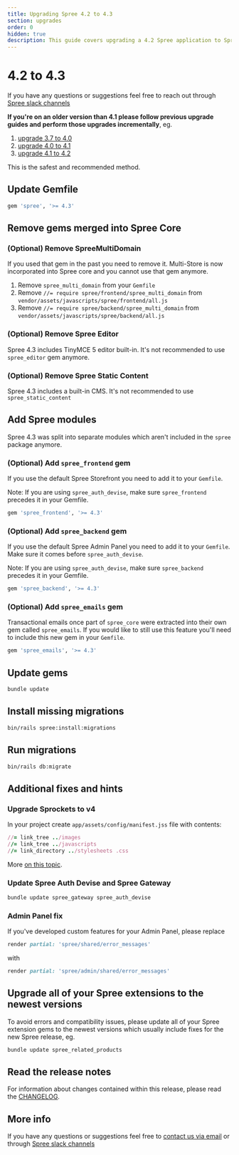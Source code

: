 ```yaml
---
title: Upgrading Spree 4.2 to 4.3
section: upgrades
order: 0
hidden: true
description: This guide covers upgrading a 4.2 Spree application to Spree 4.3.
---
```


# 4.2 to 4.3

If you have any questions or suggestions feel free to reach out through [Spree slack channels](http://slack.spreecommerce.org/)

**If you're on an older version than 4.1 please follow previous upgrade guides and perform those upgrades incrementally**, eg.

1. [upgrade 3.7 to 4.0](three-dot-seven-to-four-dot-oh.md)
2. [upgrade 4.0 to 4.1](four-dot-oh-to-four-dot-one.md)
3. [upgrade 4.1 to 4.2](four-dot-one-to-four-dot-two.md)

This is the safest and recommended method.

## Update Gemfile

```ruby
gem 'spree', '>= 4.3'
```

## Remove gems merged into Spree Core

### \(Optional\) Remove SpreeMultiDomain

If you used that gem in the past you need to remove it. Multi-Store is now incorporated into Spree core and you cannot use that gem anymore.

1. Remove `spree_multi_domain` from your `Gemfile`
2. Remove `//= require spree/frontend/spree_multi_domain` from `vendor/assets/javascripts/spree/frontend/all.js`
3. Remove `//= require spree/backend/spree_multi_domain` from `vendor/assets/javascripts/spree/backend/all.js`

### \(Optional\) Remove Spree Editor

Spree 4.3 includes TinyMCE 5 editor built-in. It's not recommended to use `spree_editor` gem anymore.

### \(Optional\) Remove Spree Static Content

Spree 4.3 includes a built-in CMS. It's not recommended to use `spree_static_content`

## Add Spree modules

Spree 4.3 was split into separate modules which aren't included in the `spree` package anymore.

### \(Optional\) Add `spree_frontend` gem

If you use the default Spree Storefront you need to add it to your `Gemfile`. 

Note: If you are using `spree_auth_devise`, make sure `spree_frontend` precedes it in your Gemfile.

```ruby
gem 'spree_frontend', '>= 4.3'
```

### \(Optional\) Add `spree_backend` gem

If you use the default Spree Admin Panel you need to add it to your `Gemfile`. Make sure it comes before `spree_auth_devise`.

Note: If you are using `spree_auth_devise`, make sure `spree_backend` precedes it in your Gemfile.


```ruby
gem 'spree_backend', '>= 4.3'
```

### \(Optional\) Add `spree_emails` gem

Transactional emails once part of `spree_core` were extracted into their own gem called `spree_emails`. If you would like to still use this feature you'll need to include this new gem in your `Gemfile`.

```ruby
gem 'spree_emails', '>= 4.3'
```

## Update gems

```bash
bundle update
```

## Install missing migrations

```bash
bin/rails spree:install:migrations
```

## Run migrations

```bash
bin/rails db:migrate
```

## Additional fixes and hints

### Upgrade Sprockets to v4

In your project create  `app/assets/config/manifest.jss` file with contents: 

```ruby
//= link_tree ../images
//= link_tree ../javascripts
//= link_directory ../stylesheets .css
```

More [on this topic](https://github.com/rails/sprockets/blob/master/UPGRADING.md#manifestjs).

### Update Spree Auth Devise and Spree Gateway

```bash
bundle update spree_gateway spree_auth_devise
```

### Admin Panel fix

If you've developed custom features for your Admin Panel, please replace

```ruby
render partial: 'spree/shared/error_messages'
```

with

```ruby
render partial: 'spree/admin/shared/error_messages'
```

## Upgrade all of your Spree extensions to the newest versions

To avoid errors and compatibility issues, please update all of your Spree extension gems to the newest versions which usually include fixes for the new Spree release, eg.

```bash
bundle update spree_related_products
```

## Read the release notes

For information about changes contained within this release, please read the [CHANGELOG](https://github.com/spree/spree/blob/master/CHANGELOG.md).

## More info

If you have any questions or suggestions feel free to [contact us via email](https://spreecommerce.org/contact) or through [Spree slack channels](http://slack.spreecommerce.org/)


